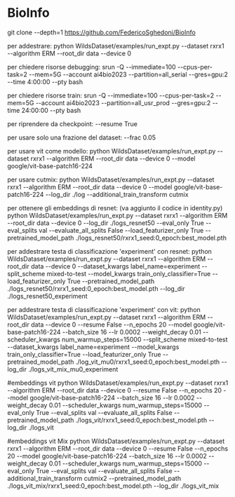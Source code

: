 # BioInfo

git clone --depth=1 https://github.com/FedericoSghedoni/BioInfo

per addestrare:
python WildsDataset/examples/run_expt.py --dataset rxrx1 --algorithm ERM --root_dir data --device 0

per chiedere risorse debugging:
srun -Q --immediate=100 --cpus-per-task=2 --mem=5G --account ai4bio2023 --partition=all_serial --gres=gpu:2 --time 4:00:00 --pty bash

per chiedere risorse train:
srun -Q --immediate=100 --cpus-per-task=2 --mem=5G --account ai4bio2023 --partition=all_usr_prod --gres=gpu:2 --time 24:00:00 --pty bash

per riprendere da checkpoint:
--resume True

per usare solo una frazione del dataset:
--frac 0.05

per usare vit come modello:
python WildsDataset/examples/run_expt.py --dataset rxrx1 --algorithm ERM --root_dir data --device 0 --model google/vit-base-patch16-224

per usare cutmix:
python WildsDataset/examples/run_expt.py --dataset rxrx1 --algorithm ERM --root_dir data --device 0 --model google/vit-base-patch16-224 --log_dir ./log --additional_train_transform cutmix

per ottenere gli embeddings di resnet: (va aggiunto il codice in identity.py)
python WildsDataset/examples/run_expt.py --dataset rxrx1 --algorithm ERM --root_dir data --device 0 --log_dir ./logs_resnet50 --eval_only True --eval_splits val --evaluate_all_splits False --load_featurizer_only True --pretrained_model_path ./logs_resnet50/rxrx1_seed:0_epoch:best_model.pth

per addestrare testa di classificazione 'experiment' con resnet:
python WildsDataset/examples/run_expt.py --dataset rxrx1 --algorithm ERM --root_dir data --device 0 --dataset_kwargs label_name=experiment --split_scheme mixed-to-test --model_kwargs train_only_classifier=True --load_featurizer_only True --pretrained_model_path ./logs_resnet50/rxrx1_seed:0_epoch:best_model.pth --log_dir ./logs_resnet50_experiment

per addestrare testa di classificazione 'experiment' con vit:
python WildsDataset/examples/run_expt.py --dataset rxrx1 --algorithm ERM --root_dir data --device 0 --resume False --n_epochs 20 --model google/vit-base-patch16-224 --batch_size 16 --lr 0.0002 --weight_decay 0.01 --scheduler_kwargs num_warmup_steps=15000 --split_scheme mixed-to-test --dataset_kwargs label_name=experiment --model_kwargs train_only_classifier=True --load_featurizer_only True --pretrained_model_path ./log_vit_mu0/rxrx1_seed:0_epoch:best_model.pth --log_dir ./logs_vit_mix_mu0_experiment

#embeddings vit
 python WildsDataset/examples/run_expt.py --dataset rxrx1 --algorithm ERM --root_dir data --device 0 --resume False --n_epochs 20 --model google/vit-base-patch16-224 --batch_size 16 --lr 0.0002 --weight_decay 0.01 --scheduler_kwargs num_warmup_steps=15000 --eval_only True --eval_splits val --evaluate_all_splits False  --pretrained_model_path ./logs_vit/rxrx1_seed:0_epoch:best_model.pth --log_dir ./logs_vit

#embeddings vit Mix
  python WildsDataset/examples/run_expt.py --dataset rxrx1 --algorithm ERM --root_dir data --device 0 --resume False --n_epochs 20 --model google/vit-base-patch16-224 --batch_size 16 --lr 0.0002 --weight_decay 0.01 --scheduler_kwargs num_warmup_steps=15000 --eval_only True --eval_splits val --evaluate_all_splits False --additional_train_transform cutmix2 --pretrained_model_path ./logs_vit_mix/rxrx1_seed:0_epoch:best_model.pth --log_dir ./logs_vit_mix 

